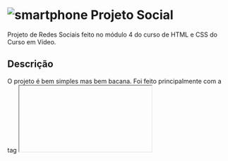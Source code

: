 # ![smartphone](https://user-images.githubusercontent.com/98670029/193427121-2bc0d0a1-91df-4c1f-8dd8-18a3bfb95915.png) Projeto Social
 Projeto de Redes Sociais feito no módulo 4 do curso de HTML e CSS do Curso em Vídeo. 
 
 ## Descrição
  O projeto é bem simples mas bem bacana. Foi feito principalmente com a tag <iframe>, que possibilita que os prints apareçam na tela do celular. Possui minhas redes sociais e outros projetos que fiz em botões, que dependendo do tamanho da sua tela ficam em um menu hamburguer.

## ![link-quebrado](https://user-images.githubusercontent.com/98670029/193427214-49ca4dc9-c9ac-445e-b63b-79ba0f79fbc8.png) Link do site
https://erickbarauna.github.io/projeto-social/
  <div align="center">
  
  ![print-projeto-social-11 1](https://user-images.githubusercontent.com/98670029/193426629-ed153a2f-49ff-4d9e-981b-2739f58db601.png)
  
  </div>
  






